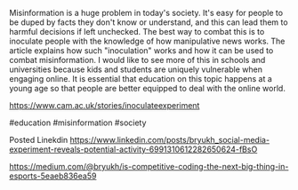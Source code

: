  Misinformation is a huge problem in today's society. It's easy for people to be duped by facts they don't know or understand, and this can lead them to harmful decisions if left unchecked. The best way to combat this is to inoculate people with the knowledge of how manipulative news works. The article explains how such "inoculation" works and how it can be used to combat misinformation. I would like to see more of this in schools and universities because kids and students are uniquely vulnerable when engaging online. It is essential that education on this topic happens at a young age so that people are better equipped to deal with the online world.

 https://www.cam.ac.uk/stories/inoculateexperiment

 #education #misinformation #society

 Posted Linekdin https://www.linkedin.com/posts/bryukh_social-media-experiment-reveals-potential-activity-6991310612282650624-fBsO


 https://medium.com/@bryukh/is-competitive-coding-the-next-big-thing-in-esports-5eaeb836ea59